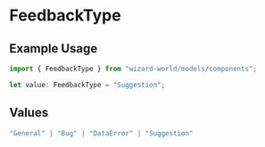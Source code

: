 # FeedbackType

## Example Usage

```typescript
import { FeedbackType } from "wizard-world/models/components";

let value: FeedbackType = "Suggestion";
```

## Values

```typescript
"General" | "Bug" | "DataError" | "Suggestion"
```
